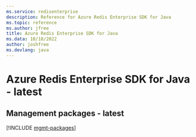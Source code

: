```yaml
---
ms.service: redisenterprise
description: Reference for Azure Redis Enterprise SDK for Java
ms.topic: reference
ms.author: jfree
title: Azure Redis Enterprise SDK for Java
ms.data: 10/18/2022
author: joshfree
ms.devlang: java
---
```

# Azure Redis Enterprise SDK for Java - latest

## Management packages - latest
[!INCLUDE [mgmt-packages](redis-enterprise-mgmt-index.md)]